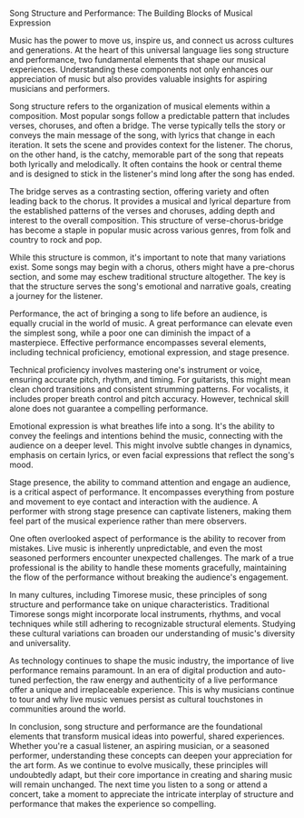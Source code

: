 Song Structure and Performance: The Building Blocks of Musical Expression

Music has the power to move us, inspire us, and connect us across cultures and generations. At the heart of this universal language lies song structure and performance, two fundamental elements that shape our musical experiences. Understanding these components not only enhances our appreciation of music but also provides valuable insights for aspiring musicians and performers.

Song structure refers to the organization of musical elements within a composition. Most popular songs follow a predictable pattern that includes verses, choruses, and often a bridge. The verse typically tells the story or conveys the main message of the song, with lyrics that change in each iteration. It sets the scene and provides context for the listener. The chorus, on the other hand, is the catchy, memorable part of the song that repeats both lyrically and melodically. It often contains the hook or central theme and is designed to stick in the listener's mind long after the song has ended.

The bridge serves as a contrasting section, offering variety and often leading back to the chorus. It provides a musical and lyrical departure from the established patterns of the verses and choruses, adding depth and interest to the overall composition. This structure of verse-chorus-bridge has become a staple in popular music across various genres, from folk and country to rock and pop.

While this structure is common, it's important to note that many variations exist. Some songs may begin with a chorus, others might have a pre-chorus section, and some may eschew traditional structure altogether. The key is that the structure serves the song's emotional and narrative goals, creating a journey for the listener.

Performance, the act of bringing a song to life before an audience, is equally crucial in the world of music. A great performance can elevate even the simplest song, while a poor one can diminish the impact of a masterpiece. Effective performance encompasses several elements, including technical proficiency, emotional expression, and stage presence.

Technical proficiency involves mastering one's instrument or voice, ensuring accurate pitch, rhythm, and timing. For guitarists, this might mean clean chord transitions and consistent strumming patterns. For vocalists, it includes proper breath control and pitch accuracy. However, technical skill alone does not guarantee a compelling performance.

Emotional expression is what breathes life into a song. It's the ability to convey the feelings and intentions behind the music, connecting with the audience on a deeper level. This might involve subtle changes in dynamics, emphasis on certain lyrics, or even facial expressions that reflect the song's mood.

Stage presence, the ability to command attention and engage an audience, is a critical aspect of performance. It encompasses everything from posture and movement to eye contact and interaction with the audience. A performer with strong stage presence can captivate listeners, making them feel part of the musical experience rather than mere observers.

One often overlooked aspect of performance is the ability to recover from mistakes. Live music is inherently unpredictable, and even the most seasoned performers encounter unexpected challenges. The mark of a true professional is the ability to handle these moments gracefully, maintaining the flow of the performance without breaking the audience's engagement.

In many cultures, including Timorese music, these principles of song structure and performance take on unique characteristics. Traditional Timorese songs might incorporate local instruments, rhythms, and vocal techniques while still adhering to recognizable structural elements. Studying these cultural variations can broaden our understanding of music's diversity and universality.

As technology continues to shape the music industry, the importance of live performance remains paramount. In an era of digital production and auto-tuned perfection, the raw energy and authenticity of a live performance offer a unique and irreplaceable experience. This is why musicians continue to tour and why live music venues persist as cultural touchstones in communities around the world.

In conclusion, song structure and performance are the foundational elements that transform musical ideas into powerful, shared experiences. Whether you're a casual listener, an aspiring musician, or a seasoned performer, understanding these concepts can deepen your appreciation for the art form. As we continue to evolve musically, these principles will undoubtedly adapt, but their core importance in creating and sharing music will remain unchanged. The next time you listen to a song or attend a concert, take a moment to appreciate the intricate interplay of structure and performance that makes the experience so compelling.